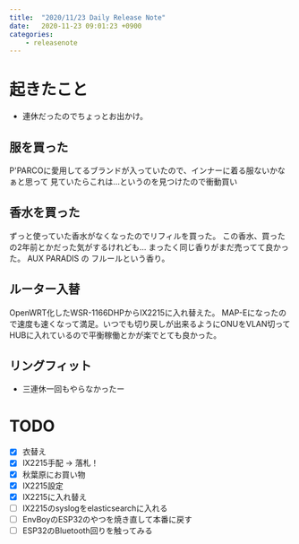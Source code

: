 ```yaml
---
title:  "2020/11/23 Daily Release Note"
date:   2020-11-23 09:01:23 +0900
categories:
	- releasenote
---
```

# 起きたこと

* 連休だったのでちょっとお出かけ。

## 服を買った

P'PARCOに愛用してるブランドが入っていたので、インナーに着る服ないかなぁと思って
見ていたらこれは…というのを見つけたので衝動買い

## 香水を買った

ずっと使っていた香水がなくなったのでリフィルを買った。
この香水、買ったの2年前とかだった気がするけれども… まったく同じ香りがまだ売ってて良かった。
AUX PARADIS の フルールという香り。

## ルーター入替

OpenWRT化したWSR-1166DHPからIX2215に入れ替えた。
MAP-Eになったので速度も速くなって満足。いつでも切り戻しが出来るようにONUをVLAN切って
HUBに入れているので平衡稼働とかが楽でとても良かった。

## リングフィット

* 三連休一回もやらなかったー

# TODO 

- [x] 衣替え
- [X] IX2215手配 -> 落札！
- [x] 秋葉原にお買い物
- [x] IX2215設定
- [x] IX2215に入れ替え
- [ ] IX2215のsyslogをelasticsearchに入れる
- [ ] EnvBoyのESP32のやつを焼き直して本番に戻す
- [ ] ESP32のBluetooth回りを触ってみる
